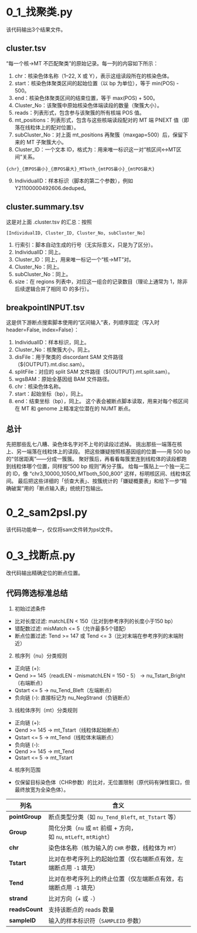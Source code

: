 # 0_1_找聚类.py
该代码输出3个结果文件。
## cluster.tsv
“每一个核→MT 不匹配聚类”的原始记录。每一列的内容如下所示：
1. chr：核染色体名称（1–22, X 或 Y），表示这组读段所在的核染色体。
2. start：核染色体聚类区间的起始位置（以 bp 为单位），等于 min(POS) - 500。
3. end：核染色体聚类区间的结束位置，等于 max(POS) + 500。
4. Cluster_No：该聚簇中原始核染色体端读段的数量（聚簇大小）。
5. reads：列表形式，包含参与该聚簇的所有核端 POS 值。
6. mt_positions：列表形式，包含与这些核端读段配对的 MT 端 PNEXT 值（即落在线粒体上的配对位置）。
7. subCluster_No：对上面 mt_positions 再聚簇（maxgap=500）后，保留下来的 MT 子聚簇大小。
8. Cluster_ID：一个文本 ID，格式为：用来唯一标识这一对“核区间↔MT区间”关系。
```
{chr}_{原POS最小}_{原POS最大}_MTboth_{mtPOS最小}_{mtPOS最大}
```
9. IndividualID：样本标识（脚本的第二个参数），例如 Y21100000492606.deduped。

## cluster.summary.tsv
这是对上面 .cluster.tsv 的汇总：按照
```
[IndividualID, Cluster_ID, Cluster_No, subCluster_No]
```
1. 行索引：脚本自动生成的行号（无实际意义，只是为了区分）。
2. IndividualID：同上。
3. Cluster_ID：同上，用来唯一标记一个“核→MT”对。
4. Cluster_No：同上。
5. subCluster_No：同上。
6. size：在 regions 列表中，对应这一组合的记录数目（理论上通常为 1，除非后续逻辑合并了相同 ID 的多行）。

## breakpointINPUT.tsv
这是供下游断点搜索脚本使用的“区间输入”表，列顺序固定（写入时 header=False, index=False）：
1. IndividualID：样本标识，同上。
2. Cluster_No：核聚簇大小，同上。
3. disFile：用于聚类的 discordant SAM 文件路径（${OUTPUT}.mt.disc.sam）。
4. splitFile：对应的 split SAM 文件路径（${OUTPUT}.mt.split.sam）。
5. wgsBAM：原始全基因组 BAM 文件路径。
6. chr：核染色体名称。
7. start：起始坐标（bp），同上。
8. end：结束坐标（bp），同上。
这个表会被断点脚本读取，用来对每个核区间在 MT 和 genome 上精准定位潜在的 NUMT 断点。

## 总计
先把那些乱七八糟、染色体名字对不上号的读段过滤掉。
挑出那些一端落在核上、另一端落在线粒体上的读段。
把这些嫌疑按照核基因组的位置——用 500 bp 的“邻居距离”——分成一簇簇。
聚好簇后，再看看每簇里连到线粒体的读段都跑到线粒体哪个位置，同样按“500 bp 规则”再分子簇。
给每一簇贴上一个独一无二的 ID，像 “chr3_10000_10500_MTboth_500_800” 这样，标明核区间、线粒体区间。
最后把这些详细的「侦查大表」、按簇统计的「嫌疑概要表」和给下一步“精确破案”用的「断点输入表」统统打包输出。

# 0_2_sam2psl.py
该代码功能单一，仅仅将sam文件转为psl文件。

# 0_3_找断点.py
改代码输出精确定位的断点位置。
## 代码筛选标准总结
1. 初始过滤条件
- 比对长度过滤: matchLEN < 150（比对到参考序列的长度小于150 bp）
- 错配数过滤: misMatch <= 5（允许最多5个错配）
- 断点位置过滤: Tend >= 147 或 Tend <= 3（比对末端在参考序列的末端附近）
2. 核序列（nu）分类规则
- 正向链 (+):
- Qend >= 145（readLEN - mismatchLEN = 150 - 5） → nu_Tstart_Bright（右端断点）
- Qstart <= 5 → nu_Tend_Bleft（左端断点）
- 负向链 (-): 直接标记为 nu_NegStrand（负链断点）
3. 线粒体序列（mt）分类规则
- 正向链 (+):
- Qend >= 145 → mt_Tstart（线粒体起始断点）
- Qstart <= 5 → mt_Tend（线粒体末端断点）
- 负向链 (-):
- Qend >= 145 → mt_Tend
- Qstart <= 5 → mt_Tstart
4. 核序列范围
- 仅保留目标染色体（CHR参数）的比对，无位置限制（原代码有弹性窗口，但最终放宽为全染色体）。

| 列名            | 含义                                                          |
| -------------- | --------------------------------------------------------------|
| **pointGroup** | 断点类型分类（如 `nu_Tend_Bleft`, `mt_Tstart` 等）              |
| **Group**      | 简化分类（`nu` 或 `mt` 前缀 + 方向，如 `nu`, `mtLeft`, `mtRight`）|
| **chr**        | 染色体名称（核为输入的 `CHR` 参数，线粒体为 `MT`）                |
| **Tstart**     | 比对在参考序列上的起始位置（仅右端断点有效，左端断点用 `-1` 填充）  |
| **Tend**       | 比对在参考序列上的终止位置（仅左端断点有效，右端断点用 `-1` 填充）  |
| **strand**     | 比对方向（`+` 或 `-`）                                          |
| **readsCount** | 支持该断点的 reads 数量                                         |
| **sampleID**   | 输入的样本标识符（`SAMPLEID` 参数）                              |
